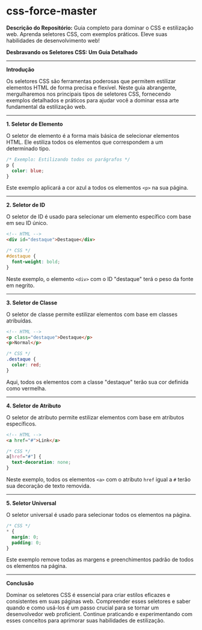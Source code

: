 # css-force-master
**Descrição do Repositório:** Guia completo para dominar o CSS e estilização web. Aprenda seletores CSS, com exemplos práticos. Eleve suas habilidades de desenvolvimento web!


**Desbravando os Seletores CSS: Um Guia Detalhado**

---

**Introdução**

Os seletores CSS são ferramentas poderosas que permitem estilizar elementos HTML de forma precisa e flexível. Neste guia abrangente, mergulharemos nos principais tipos de seletores CSS, fornecendo exemplos detalhados e práticos para ajudar você a dominar essa arte fundamental da estilização web.

---

**1. Seletor de Elemento**

O seletor de elemento é a forma mais básica de selecionar elementos HTML. Ele estiliza todos os elementos que correspondem a um determinado tipo.

```css
/* Exemplo: Estilizando todos os parágrafos */
p {
  color: blue;
}
```

Este exemplo aplicará a cor azul a todos os elementos `<p>` na sua página.

---

**2. Seletor de ID**

O seletor de ID é usado para selecionar um elemento específico com base em seu ID único.

```html
<!-- HTML -->
<div id="destaque">Destaque</div>
```

```css
/* CSS */
#destaque {
  font-weight: bold;
}
```

Neste exemplo, o elemento `<div>` com o ID "destaque" terá o peso da fonte em negrito.

---

**3. Seletor de Classe**

O seletor de classe permite estilizar elementos com base em classes atribuídas.

```html
<!-- HTML -->
<p class="destaque">Destaque</p>
<p>Normal</p>
```

```css
/* CSS */
.destaque {
  color: red;
}
```

Aqui, todos os elementos com a classe "destaque" terão sua cor definida como vermelha.

---

**4. Seletor de Atributo**

O seletor de atributo permite estilizar elementos com base em atributos específicos.

```html
<!-- HTML -->
<a href="#">Link</a>
```

```css
/* CSS */
a[href="#"] {
  text-decoration: none;
}
```

Neste exemplo, todos os elementos `<a>` com o atributo `href` igual a `#` terão sua decoração de texto removida.

---

**5. Seletor Universal**

O seletor universal é usado para selecionar todos os elementos na página.

```css
/* CSS */
* {
  margin: 0;
  padding: 0;
}
```

Este exemplo remove todas as margens e preenchimentos padrão de todos os elementos na página.

---

**Conclusão**

Dominar os seletores CSS é essencial para criar estilos eficazes e consistentes em suas páginas web. Compreender esses seletores e saber quando e como usá-los é um passo crucial para se tornar um desenvolvedor web proficient. Continue praticando e experimentando com esses conceitos para aprimorar suas habilidades de estilização.
